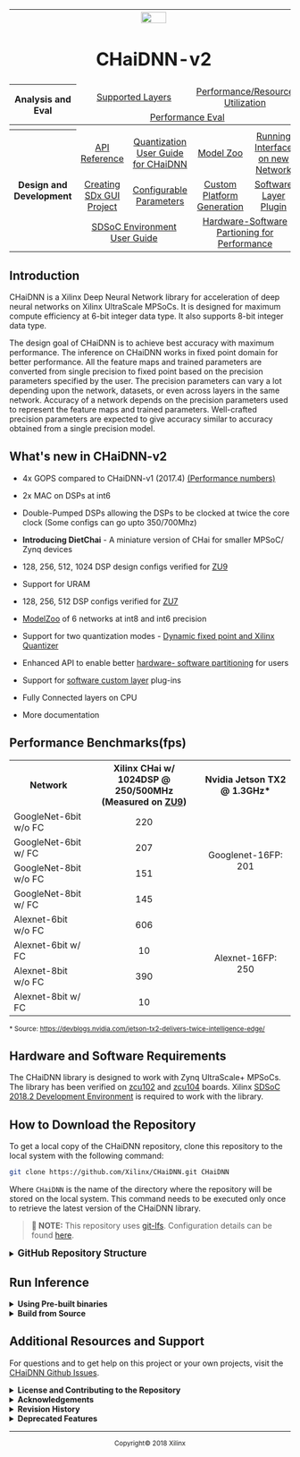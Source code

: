 <table style="width:100%">
<tr>
<th width="100%" colspan="6"><img src="https://www.xilinx.com/content/dam/xilinx/imgs/press/media-kits/corporate/xilinx-logo.png" width="30%"/><h1>CHaiDNN-v2</h2>
</th>
</tr>
  <tr>
    <th rowspan="6" width="17%">Analysis and Eval</th>
   </tr>
<tr>
	<td align="center" colspan="2"><a href="./docs/SUPPORTED_LAYERS.md">Supported Layers</a></td>
	<td align="center" colspan="2"><a href="./docs/PERFORMANCE_SNAPSHOT.md">Performance/Resource Utilization</a></td>
</tr>
  <tr></tr>
<tr>
	<td align="center" colspan="4"><a href="./docs/PERFORMANCE_EVAL.md">Performance Eval</a></td>	
</tr>
<tr></tr>
    <tr></tr>
  <tr><th colspan="6"></th></tr>

  <tr></tr>
  <tr>
     <th rowspan="7" width="17%">Design and Development</th>
   </tr>

<tr>
	<td  align="center"><a href="./docs/API.md">API Reference</a></td>
	<td  align="center"><a href="./docs/QUANTIZATION.md">Quantization User Guide for CHaiDNN</a></td>
	<td  align="center"><a href="./docs/MODELZOO.md">Model Zoo</a></td>
	<td  align="center"><a href="./docs/RUN_NEW_NETWORK.md">Running Interface on new Network</a></td>
</tr>
  <tr></tr>
<tr>
	<td  align="center"><a href="./docs/BUILD_USING_SDX_GUI.md">Creating SDx GUI Project</a></td>
	<td  align="center"><a href="./docs/CONFIGURABLE_PARAMS.md">Configurable Parameters</a></td>
	<td  align="center"><a href="./docs/CUSTOM_PLATFORM_GEN.md">Custom Platform Generation</a></td>
	<td  align="center"><a href="./docs/SOFTWARE_LAYER_PLUGIN.md">Software Layer Plugin</a></td>
</tr>
  <tr></tr>
<tr>
	<td  align="center" colspan="2"><a href="https://www.xilinx.com/support/documentation/sw_manuals/xilinx2017_4/ug1027-sdsoc-user-guide.pdf">SDSoC Environment User Guide</a></td>	
	<td align="center" colspan="2"><a href="./docs/HW_SW_PARTITIONING.md">Hardware-Software Partioning for Performance</a></td>

</tr>  
</table>

## Introduction

CHaiDNN is a Xilinx Deep Neural Network library for acceleration of deep neural networks on Xilinx UltraScale MPSoCs. It is designed for maximum compute efficiency at 6-bit integer data type. It also supports 8-bit integer data type.

The design goal of CHaiDNN is to achieve best accuracy with maximum performance. The inference on CHaiDNN works in fixed point domain for better performance. All the feature maps and trained parameters are converted from single precision to fixed point based on the precision parameters specified by the user. The precision parameters can vary a lot depending upon the network, datasets, or even across layers in the same network. Accuracy of a network depends on the precision parameters used to represent the feature maps and trained parameters. Well-crafted precision parameters are expected to give accuracy similar to accuracy obtained from a single precision model.

## What's new in CHaiDNN-v2


- 4x GOPS compared to CHaiDNN-v1 (2017.4) [(Performance numbers)](./docs/PERFORMANCE_SNAPSHOT.md)

- 2x MAC on DSPs at int6

- Double-Pumped DSPs allowing the DSPs to be clocked at twice the core clock (Some configs can go upto 350/700Mhz)

- **Introducing DietChai** - A miniature version of CHai for smaller MPSoC/ Zynq devices

- 128, 256, 512, 1024 DSP design configs verified for [ZU9](https://www.xilinx.com/products/boards-and-kits/zcu102.html)

- Support for URAM

- 128, 256, 512 DSP configs verified for [ZU7](https://www.xilinx.com/products/boards-and-kits/zcu104.html)

- [ModelZoo](./docs/MODELZOO.md) of 6 networks at int8 and int6 precision

- Support for two quantization modes - [Dynamic fixed point and Xilinx Quantizer](./docs/QUANTIZATION.md)

- Enhanced API to enable better [hardware- software partitioning](./docs/HW_SW_PARTITIONING.md) for users

- Support for [software custom layer](./docs/SOFTWARE_LAYER_PLUGIN.md) plug-ins

- Fully Connected layers on CPU
- More documentation

## Performance Benchmarks(fps)

<table>
  <tr>
    <th>Network</th>
    <th>Xilinx CHai w/ 1024DSP @ 250/500MHz (Measured on <a href="https://www.xilinx.com/products/boards-and-kits/zcu104.html">ZU9</a>)</th>
    <th>Nvidia Jetson TX2 @ 1.3GHz*</th>
  </tr>
  <tr>
    <td>GoogleNet-6bit w/o FC</td>
    <td width="40%" align="center">220</td>
    <td rowspan="4" align="center">Googlenet-16FP: 201</td>
  </tr>
  <tr>
    <td>GoogleNet-6bit w/ FC</td>
    <td width="40%" align="center">207</td>

  </tr>
  <tr>
    <td>GoogleNet-8bit w/o FC </td>
    <td width="40%" align="center">151</td>

  </tr>
  <tr>
    <td>GoogleNet-8bit w/ FC</td>
    <td width="40%" align="center">145</td>

  </tr>


  <tr>
    <td>Alexnet-6bit w/o FC</td>
    <td width="40%" align="center">606</td>
    <td rowspan="4" align="center">Alexnet-16FP: 250</td>
  </tr>
  <tr>
    <td>Alexnet-6bit w/ FC</td>
    <td width="40%" align="center">10</td>

  </tr>
  <tr>
    <td>Alexnet-8bit w/o FC</td>
    <td width="40%" align="center">390</td>

  </tr>
  <tr>
    <td>Alexnet-8bit w/ FC</td>
    <td width="40%" align="center">10</td>

  </tr>
</table>

<sup>* Source: https://devblogs.nvidia.com/jetson-tx2-delivers-twice-intelligence-edge/</sup>

## Hardware and Software Requirements

The CHaiDNN library is designed to work with Zynq UltraScale+ MPSoCs. The library has been verified on [zcu102](https://www.xilinx.com/products/boards-and-kits/zcu102.html) and [zcu104](https://www.xilinx.com/products/boards-and-kits/zcu104.html) boards. Xilinx [SDSoC 2018.2 Development Environment](https://www.xilinx.com/support/download/index.html/content/xilinx/en/downloadNav/sdx-development-environments.html) is required to work with the library.


## How to Download the Repository

To get a local copy of the CHaiDNN repository, clone this repository to the local system with the following command:
``` sh
git clone https://github.com/Xilinx/CHaiDNN.git CHaiDNN
```
Where `CHaiDNN` is the name of the directory where the repository will be stored on the local system. This command needs to be executed only once to retrieve the latest version of the CHaiDNN library.

>**:pushpin: NOTE:** This repository uses [git-lfs](https://github.com/git-lfs/git-lfs/wiki/Installation). Configuration details can be found [here](https://help.github.com/articles/configuring-git-large-file-storage).


<details>
<summary><big><strong>GitHub Repository Structure</strong></big></summary>

```sh
CHaiDNN/
|
|-- CONTRIBUTING.md
|-- LICENSE
|-- README.md
|-- SD_Card
|   |-- lib
|   |-- cblas
|   |-- images
|   |-- opencv
|   |-- protobuf
|   |-- zcu102
|   `-- zcu104
|-- design
|   |-- build
|   |-- conv
|   |-- deconv
|   |-- pool
|   `-- wrapper
|-- docs
|   |-- API.md
|   |-- BUILD_USING_SDX_GUI.md
|   |-- CONFIGURABLE_PARAMS.md
|   |-- CUSTOM_PLATFORM_GEN.md
|   |-- HW_SW_PARTITIONING.md
|   |-- MODELZOO.md
|   |-- PERFORMANCE_SNAPSHOT.md
|   |-- QUANTIZATION.md
|   |-- RUN_NEW_NETWORK.md
|   |-- SOFTWARE_LAYER_PLUGIN.md
|   |-- SUPPORTED_LAYERS.md
|   `-- images
|-- software
|   |-- bufmgmt
|   |-- checkers
|   |-- common
|   |-- custom
|   |-- example
|   |-- imageread
|   |-- include
|   |-- init
|   |-- interface
|   |-- scheduler
|   |-- scripts
|   |-- swkernels
|   `-- xtract
`-- tools
    |-- SETUP_TOOLS.md
    `-- tools.zip

```
</details>

## Run Inference

<details>
<summary><strong>Using Pre-built binaries</strong></summary>
<a name="Pre-built"></a>

To run inference on example networks, follow these steps:
1. Download the example network [6-bit GoogleNet with Xilinx Quantization scheme](https://www.xilinx.com/member/forms/download/xef.html?filename=GoogleNetWithoutLRN_XQ.zip). More networks are available as part of the [ModelZoo](./docs/MODELZOO.md).
1. Place the downloaded and unzipped contents at "`SD_Card/models`" directory. Create `SD_Card/models` directory if not present already.

1. Copy the required contents of "`SD_Card`" folder into a SD-Card.
	- opencv
	- protobuf
	- cblas
	- images
	- bit-stream, boot loader, lib & executables (either from `SD_Card/zcu102` or `SD_Card/zcu104`)
1. Insert the SD-Card and power ON the board.

	>**:pushpin: NOTE:**  A serial port emulator (Teraterm/Minicom) is required to interface the user commands to the board

1. Attach a USB-UART cable from the board to the host PC. Set the UART serial port to
	```
	Baud rate: 115200
	Data: 8 bit
	Parity: none
	Stop: 1 bit
	Flow control: none
	```
1. After boot sequence, set LD_LIBRARY_PATH env variable.
    ``` sh
    export OPENBLAS_NUM_THREADS=2
    export LD_LIBRARY_PATH=lib/:opencv/arm64/lib/:protobuf/arm64/lib:cblas/arm64/lib
    ```
1. Create a folder "`out`" inside the network directory to save the outputs
    	``` sh
       cd /mnt
       mkdir models/<network>/out
       ```
1. Execute "`*.elf`" file to run inference

    - The format for running these example networks is described below:
      ```sh
      ./<example network>.elf <quantization scheme> <bit width> <img1_path> <img2_path>
      ```
    - For GoogleNet 6-bit inference with Xilinx quantization scheme execute the following
      ```sh
      ./googlenet.elf Xilinx 6 images/camel.jpg images/goldfish.JPEG
      ```	  
1. Sync after execution		
	``` sh
	cd /
	sync
	umount /mnt
	```
1. Output will be written into text file inside respective output folders.
	```
	Ex : models/<network>/out
	```
>**:pushpin: NOTE:**  Failing to run `sync` might corrupt the file system and cause crash on subsequent runs.

>**:pushpin: NOTE:**  For running inference on a new network, please follow the instructions in [Run new Network using CHaiDNN](./RUN_NEW_NETWORK.md).

</details>

<details>
<summary><strong>Build from Source</strong></summary>

CHaiDNN can be built using Makefiles OR using SDx IDE. The below steps describe how to build CHaiDNN using Makefiles. For steps to build using SDx IDE, see the instructions in [Build using SDx IDE](./BUILD_USING_SDX_GUI.md).

<details>
<summary><strong>Build CHaiDNN Hardware</strong></summary>

Please follow the steps to build the design for zcu102 (ZU9 device based board)

1. Go to `CHaiDNN/design/build` folder.


1. Set SDx tool environment
   - For BASH:
	 ```sh
	 source <SDx Installation Dir>/installs/lin64/SDx/2018.2/settings64.sh
	 ```
   - For CSH
	 ```sh
	 source <SDx Installation Dir>/installs/lin64/SDx/2018.2/settings64.csh
	 ```
1. To build the design, run Makefile
	 ```sh
	 make ultraclean
	 make
	 ```

   >**:pushpin: NOTE:**  
   > - To build `DietChai`, run `make DIET_CHAI_Z=1`. This builds a design with 128 compute DSPs and 64-bit AXI interface. Run `make DIET_CHAI_ZUPLUS=1` to build a design with 128 compute DSPs and 128-bit AXI interface.
   > - To exclude deconv Kernel, set `DECONV_ENABLE=0` in Makefile. Default is `DECONV_ENABLE=1`.
   > - To exclude Pool Kernel, set `POOL_ENABLE=0` in Makefile. With this setting, Pooling functionality embedded in Convolution accelerator is used. Default is `POOL_ENABLE=1`.
   > - When building `DietChai`, do not change `POOL_ENABLE`, `DECONV_ENABLE` values in Makefile.

1. After the build is completed, copy the `libxlnxdnn.so` file and other build files (`BOOT.BIN`, `image.ub` and `_sds` directory) inside `build/sd_card` to `SD_Card` directory.
	 ```sh
	 make copy
	 ```
1. The hardware setup is now ready.
</details>

<details>
<summary><strong>Build CHaiDNN Software</strong></summary>

Follow the steps to compile the software stack.

1. Copy `libxlnxdnn.so` to `SD_Card/lib` directory. The `libxlnxdnn.so` file can be found in the `design/build/sd_card` directory once the HW build is finished. You can skip this step if have already copied the `libxlnxdnn.so` file to the suggested directory.

1. Set the SDx tool environment.
   - CSH
	 ```sh
	 source <SDx Installation Dir>/installs/lin64/SDx/2018.2/settings64.csh
	 ```     
   - BASH
	 ```sh
	 source <SDx Installation Dir>/installs/lin64/SDx/2018.2/settings64.sh
	 ```

1. Go to the `software` directory. This contains all the files to generate software libraries (.so).    
	 ```sh
	 cd <path to CHaiDNN>/software
	 ```

1. Go to `scripts` directory, open `Makefile` and update the `SDx_BUILD_PATH` variable. See example below.
	 ```
	 SDx_BUILD_PATH = <SDx Installation Dir>/installs/lin64/SDx/2018.2
	 ```

1. Now run the following commands.

	 ```sh
	 make ultraclean
	 make
	 ```

   >**:pushpin: NOTE:**  
   > - To build `DietChai`, run `make DIET_CHAI_Z=1`. This builds a design with 128 compute DSPs and 64-bit AXI interface. Run `make DIET_CHAI_ZUPLUS=1` to build a design with 128 compute DSPs and 128-bit AXI interface.
   > - To exclude deconv Kernel, set `DECONV_ENABLE=0` in Makefile. Default is `DECONV_ENABLE=1`.
   > - To exclude Pool Kernel, set `POOL_ENABLE=0` in Makefile. With this setting, Pooling functionality embedded in Convolution accelerator is used. Default is `POOL_ENABLE=1`.
   > - When building `DietChai`, do not change `POOL_ENABLE`, `DECONV_ENABLE` values in Makefile.

   >**:pushpin: NOTE:**  Ensure that the software and the hardware are build with the same settings.

1. Make will copy all executables to `SD_Card` directory and all `.so` files to `SD_Card/lib` directory.

1. Now, we are set to run inference. Follow the steps mentioned in "[run inference using pre-build binaries](./README.md#Pre-built)"
</details>
</details>


## Additional Resources and Support

For questions and to get help on this project or your own projects, visit the [CHaiDNN Github Issues](https://github.com/Xilinx/CHaiDNN/issues).

<details>
<summary><strong>License and Contributing to the Repository</strong></summary>
	
The source for this project is licensed under the [Apache License 2.0](./LICENSE)

To contribute to this project, follow the guidelines in the [Repository Contribution README](./CONTRIBUTING.md)
</details>
<details>
<summary><strong>Acknowledgements</strong></summary>

- [Xilinx Inc.](http://www.xilinx.com)
- [Caffe | Berkeley Vision and Learning Center](http://caffe.berkeleyvision.org/)
- [Protocol Buffers | Google](https://developers.google.com/protocol-buffers/)
- [CBLAS](http://www.openblas.net/)
- [OpenCV](https://opencv.org/)

</details>
<details>
<summary><strong>Revision History</strong></summary>

Date      | Readme Version | Release Notes			| Tool Version
----------|----------------|------------------------|-------------
Feb, 2018 | 1.0            | Initial Xilinx release | SDx-2017.4
June, 2018 | 2.0            | CHaiDNN-v2 | SDx-2018.2
</details>
<details>
<summary><strong>Deprecated Features</strong></summary>

- 16-bit activations
</details>

<hr/>
<p align="center"><sup>Copyright&copy; 2018 Xilinx</sup></p>
